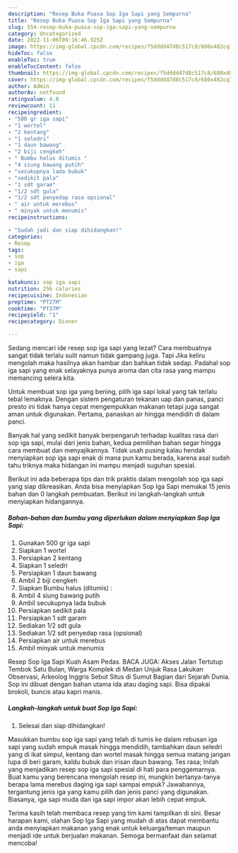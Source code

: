 ```yaml
---
description: "Resep Buka Puasa Sop Iga Sapi yang Sempurna"
title: "Resep Buka Puasa Sop Iga Sapi yang Sempurna"
slug: 554-resep-buka-puasa-sop-iga-sapi-yang-sempurna
category: Uncategorized
date: 2022-11-06T09:16:46.925Z
image: https://img-global.cpcdn.com/recipes/f5dddd47d8c517c8/680x482cq70/sop-iga-sapi-foto-resep-utama.jpg
hideToc: false
enableToc: true
enableTocContent: false
thumbnail: https://img-global.cpcdn.com/recipes/f5dddd47d8c517c8/680x482cq70/sop-iga-sapi-foto-resep-utama.jpg
cover: https://img-global.cpcdn.com/recipes/f5dddd47d8c517c8/680x482cq70/sop-iga-sapi-foto-resep-utama.jpg
author: Admin
authorAv: notfound
ratingvalue: 4.8
reviewcount: 11
recipeingredient:
- "500 gr iga sapi"
- "1 wortel"
- "2 kentang"
- "1 seledri"
- "1 daun bawang"
- "2 biji cengkeh"
- " Bumbu halus ditumis "
- "4 siung bawang putih"
- "secukupnya lada bubuk"
- "sedikit pala"
- "1 sdt garam"
- "1/2 sdt gula"
- "1/2 sdt penyedap rasa opsional"
- " air untuk merebus"
- " minyak untuk menumis"
recipeinstructions:

- "Sudah jadi dan siap dihidangkan!"
categories:
- Resep
tags:
- sop
- iga
- sapi

katakunci: sop iga sapi 
nutrition: 256 calories
recipecuisine: Indonesian
preptime: "PT27M"
cooktime: "PT37M"
recipeyield: "1"
recipecategory: Dinner

---
```



Sedang mencari ide resep sop iga sapi yang lezat? Cara membuatnya sangat tidak terlalu sulit namun tidak gampang juga. Tapi Jika keliru mengolah maka hasilnya akan hambar dan bahkan tidak sedap. Padahal sop iga sapi yang enak selayaknya punya aroma dan cita rasa yang mampu memancing selera kita.


Untuk membuat sop iga yang bening, pilih iga sapi lokal yang tak terlalu tebal lemaknya. Dengan sistem pengaturan tekanan uap dan panas, panci presto ini tidak hanya cepat mengempukkan makanan tetapi juga sangat aman untuk digunakan. Pertama, panaskan air hingga mendidih di dalam panci.

Banyak hal yang sedikit banyak berpengaruh terhadap kualitas rasa dari sop iga sapi, mulai dari jenis bahan, kedua pemilihan bahan segar hingga cara membuat dan menyajikannya. Tidak usah pusing kalau hendak menyiapkan sop iga sapi enak di mana pun kamu berada, karena asal sudah tahu triknya maka hidangan ini mampu menjadi suguhan spesial.


Berikut ini ada beberapa tips dan trik praktis dalam mengolah sop iga sapi yang siap dikreasikan. Anda bisa menyiapkan Sop Iga Sapi memakai 15 jenis bahan dan 0 langkah pembuatan. Berikut ini langkah-langkah untuk menyiapkan hidangannya.

<!--inarticleads1-->

##### Bahan-bahan dan bumbu yang diperlukan dalam menyiapkan Sop Iga Sapi:

1. Gunakan 500 gr iga sapi
1. Siapkan 1 wortel
1. Persiapkan 2 kentang
1. Siapkan 1 seledri
1. Persiapkan 1 daun bawang
1. Ambil 2 biji cengkeh
1. Siapkan  Bumbu halus (ditumis) :
1. Ambil 4 siung bawang putih
1. Ambil secukupnya lada bubuk
1. Persiapkan sedikit pala
1. Persiapkan 1 sdt garam
1. Sediakan 1/2 sdt gula
1. Sediakan 1/2 sdt penyedap rasa (opsional)
1. Persiapkan  air untuk merebus
1. Ambil  minyak untuk menumis


Resep Sop Iga Sapi Kuah Asam Pedas. BACA JUGA: Akses Jalan Tertutup Tembok Satu Bulan, Warga Komplek di Medan Unjuk Rasa Lakukan Observasi, Arkeolog Inggris Sebut Situs di Sumut Bagian dari Sejarah Dunia. Sop ini dibuat dengan bahan utama ida atau daging sapi. Bisa dipakai brokoli, buncis atau kapri manis. 

<!--inarticleads2-->

##### Langkah-langkah untuk buat Sop Iga Sapi:


1. Selesai dan siap dihidangkan!

Masukkan bumbu sop iga sapi yang telah di tumis ke dalam rebusan iga sapi yang sudah empuk masak hingga mendidih, tambahkan daun seledri yang di ikat simpul, kentang dan wortel masak hingga semua matang jangan lupa di beri garam, kaldu bubuk dan irisan daun bawang. Tes rasa; Inilah yang menjadikan resep sop iga sapi spesial di hati para penggemarnya. Buat kamu yang berencana mengolah resep ini, mungkin bertanya-tanya berapa lama merebus daging iga sapi sampai empuk? Jawabannya, tergantung jenis iga yang kamu pilih dan jenis panci yang digunakan. Biasanya, iga sapi muda dan iga sapi impor akan lebih cepat empuk. 

Terima kasih telah membaca resep yang tim kami tampilkan di sini. Besar harapan kami, olahan Sop Iga Sapi yang mudah di atas dapat membantu anda menyiapkan makanan yang enak untuk keluarga/teman maupun menjadi ide untuk berjualan makanan. Semoga bermanfaat dan selamat mencoba!
